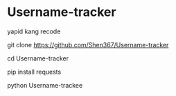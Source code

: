 # Username-tracker

yapid kang recode 

git clone https://github.com/Shen367/Username-tracker










cd Username-tracker












pip install requests









python Username-trackee
